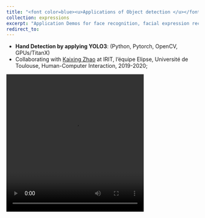 ```yaml
---
title: "<font color=blue><u>Applications of Object detection </u></font>"
collection: expressions
excerpt: "Application Demos for face recognition, facial expression recognition, Hand/Head/Cap/Road defect Detections."
redirect_to: 
---
```

   
- **Hand Detection by applying YOLO3**: (Python, Pytorch, OpenCV, GPUs/TitanX)
- Collaborating with [Kaixing Zhao](https://zhaokaixing.github.io/) at IRIT, l’équipe Elipse, Université de Toulouse, Human-Computer Interaction, 2019-2020; 
<video id="video" width="360" height="360" controls="" preload="none">
    <source src="/images/video_hand_small.avi" type="video/avi">
</video>

